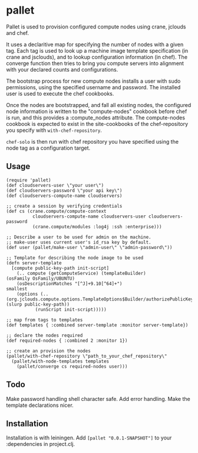 # pallet

Pallet is used to provision configured compute nodes using crane, jclouds and chef.

It uses a declaritive map for specifying the number of nodes with a given tag.
Each tag is used to look up a machine image template specification (in crane and
jsclouds), and to lookup configuration information (in chef).  The converge
function then tries to bring you compute servers into alignment with your
declared counts and configurations.

The bootstrap process for new compute nodes installs a user with sudo
permissions, using the specified username and password. The installed user is
used to execute the chef cookbooks.

Once the nodes are bootstrapped, and fall all existing nodes,
the configured node information is written to the "compute-nodes" cookbook
before chef is run, and this provides a :compute_nodes attribute.  The
compute-nodes cookbook is expected to exist in the site-cookbooks of the
chef-repository you specify with `with-chef-repository`.

`chef-solo` is then run with chef repository you have specified using the node
tag as a configuration target.

## Usage

    (require 'pallet)
    (def cloudservers-user \"your user\")
    (def cloudservers-password \"your api key\")
    (def cloudservers-compute-name cloudservers)

    ;; create a session by verifying credentials
    (def cs (crane.compute/compute-context
              cloudservers-compute-name cloudservers-user cloudservers-password
              (crane.compute/modules :log4j :ssh :enterprise)))

    ;; Describe a user to be used for admin on the machine.
    ;; make-user uses current user's id_rsa key by default.
    (def user (pallet/make-user \"admin-user\" \"admin-password\"))

    ;; Template for describing the node image to be used
    (defn server-template
      [compute public-key-path init-script]
        (.. compute (getComputeService) (templateBuilder)
	(osFamily OsFamily/UBUNTU)
        (osDescriptionMatches "[^J]+9.10[^64]+")
	smallest
        (options (.. (org.jclouds.compute.options.TemplateOptions$Builder/authorizePublicKey (slurp public-key-path))
			   (runScript init-script)))))

    ;; map from tags to templates
    (def templates { :combined server-template :monitor server-template})

    ;; declare the nodes required
    (def required-nodes { :combined 2 :monitor 1})

    ;; create an provision the nodes
    (pallet/with-chef-repository \"path_to_your_chef_repository\"
      (pallet/with-node-templates templates
        (pallet/converge cs required-nodes user)))

## Todo

Make password handling shell character safe.
Add error handling.
Make the template declarations nicer.

## Installation

Installation is with leiningen.  Add `[pallet "0.0.1-SNAPSHOT"]` to your :dependencies in project.clj.
